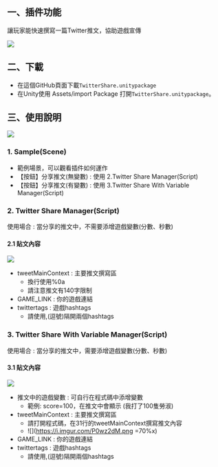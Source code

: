 
## 一、插件功能


讓玩家能快速撰寫一篇Twitter推文，協助遊戲宣傳


![](https://i.imgur.com/obfVxW3.png)


## 二、下載

- 在這個GitHub頁面下載`TwitterShare.unitypackage`
- 在Unity使用 Assets/import Package 打開`TwitterShare.unitypackage`。

## 三、使用說明

![](https://i.imgur.com/YfkX4lr.png)


### 1. Sample(Scene)
- 範例場景，可以觀看插件如何運作
- 【按鈕】分享推文(無變數) : 使用 2.Twitter Share Manager(Script)
- 【按鈕】分享推文(有變數) : 使用  3.Twitter Share With Variable Manager(Script)


### 2. Twitter Share Manager(Script)


使用場合 : 當分享的推文中，不需要添增遊戲變數(分數、秒數)


#### 2.1 貼文內容
![](https://i.imgur.com/jKJgcDJ.png)
- tweetMainContext : 主要推文撰寫區
    - 換行使用%0a
    - 請注意推文有140字限制
- GAME_LINK : 你的遊戲連結
- twittertags : 遊戲hashtags
    - 請使用,(逗號)隔開兩個hashtags


### 3. Twitter Share With Variable Manager(Script)

使用場合 : 當分享的推文中，需要添增遊戲變數(分數、秒數)



#### 3.1 貼文內容
![](https://i.imgur.com/WdRaCUe.png)
- 推文中的遊戲變數 : 可自行在程式碼中添增變數
    - 範例: score=100，在推文中會顯示 (我打了100隻勞淑)
- tweetMainContext : 主要推文撰寫區
    - 請打開程式碼，在31行的tweetMainContext撰寫推文內容
    - ![](https://i.imgur.com/P0wz2dM.png =70%x)
- GAME_LINK : 你的遊戲連結
- twittertags : 遊戲hashtags
    - 請使用,(逗號)隔開兩個hashtags
